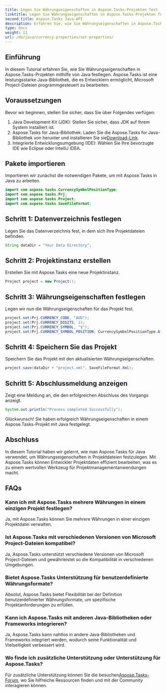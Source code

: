 ```yaml
---
title: Legen Sie Währungseigenschaften in Aspose.Tasks-Projekten fest
linktitle: Legen Sie Währungseigenschaften in Aspose.Tasks-Projekten fest
second_title: Aspose.Tasks Java-API
description: Erfahren Sie, wie Sie Währungseigenschaften in Aspose.Tasks-Projekten mit Java festlegen. Bearbeiten Sie Microsoft Project-Dateien mühelos.
type: docs
weight: 11
url: /de/java/currency-properties/set-properties/
---
```

## Einführung
In diesem Tutorial erfahren Sie, wie Sie Währungseigenschaften in Aspose.Tasks-Projekten mithilfe von Java festlegen. Aspose.Tasks ist eine leistungsstarke Java-Bibliothek, die es Entwicklern ermöglicht, Microsoft Project-Dateien programmgesteuert zu bearbeiten.
## Voraussetzungen
Bevor wir beginnen, stellen Sie sicher, dass Sie über Folgendes verfügen:
1. Java Development Kit (JDK): Stellen Sie sicher, dass JDK auf Ihrem System installiert ist.
2.  Aspose.Tasks for Java-Bibliothek: Laden Sie die Aspose.Tasks for Java-Bibliothek von herunter und installieren Sie sie[Download-Link](https://releases.aspose.com/tasks/java/).
3. Integrierte Entwicklungsumgebung (IDE): Wählen Sie Ihre bevorzugte IDE wie Eclipse oder IntelliJ IDEA.
## Pakete importieren
Importieren wir zunächst die notwendigen Pakete, um mit Aspose.Tasks in Java zu arbeiten.
```java
import com.aspose.tasks.CurrencySymbolPositionType;
import com.aspose.tasks.Prj;
import com.aspose.tasks.Project;
import com.aspose.tasks.SaveFileFormat;
```
## Schritt 1: Datenverzeichnis festlegen
Legen Sie das Datenverzeichnis fest, in dem sich Ihre Projektdateien befinden.
```java
String dataDir = "Your Data Directory";
```
## Schritt 2: Projektinstanz erstellen
Erstellen Sie mit Aspose.Tasks eine neue Projektinstanz.
```java
Project project = new Project();
```
## Schritt 3: Währungseigenschaften festlegen
Legen wir nun die Währungseigenschaften für das Projekt fest.
```java
project.set(Prj.CURRENCY_CODE, "AUD");
project.set(Prj.CURRENCY_DIGITS, 2);
project.set(Prj.CURRENCY_SYMBOL, "$");
project.set(Prj.CURRENCY_SYMBOL_POSITION, CurrencySymbolPositionType.After);
```
## Schritt 4: Speichern Sie das Projekt
Speichern Sie das Projekt mit den aktualisierten Währungseigenschaften.
```java
project.save(dataDir + "project.xml", SaveFileFormat.Xml);
```
## Schritt 5: Abschlussmeldung anzeigen
Zeigt eine Meldung an, die den erfolgreichen Abschluss des Vorgangs anzeigt.
```java
System.out.println("Process completed Successfully");
```
Glückwunsch! Sie haben erfolgreich Währungseigenschaften in einem Aspose.Tasks-Projekt mit Java festgelegt.
## Abschluss
In diesem Tutorial haben wir gelernt, wie man Aspose.Tasks für Java verwendet, um Währungseigenschaften in Projektdateien festzulegen. Mit Aspose.Tasks können Entwickler Projektdaten effizient bearbeiten, was es zu einem wertvollen Werkzeug für Projektmanagementanwendungen macht.
## FAQs
### Kann ich mit Aspose.Tasks mehrere Währungen in einem einzigen Projekt festlegen?
Ja, mit Aspose.Tasks können Sie mehrere Währungen in einer einzigen Projektdatei verwalten.
### Ist Aspose.Tasks mit verschiedenen Versionen von Microsoft Project-Dateien kompatibel?
Ja, Aspose.Tasks unterstützt verschiedene Versionen von Microsoft Project-Dateien und gewährleistet so die Kompatibilität in verschiedenen Umgebungen.
### Bietet Aspose.Tasks Unterstützung für benutzerdefinierte Währungsformate?
Absolut, Aspose.Tasks bietet Flexibilität bei der Definition benutzerdefinierter Währungsformate, um spezifische Projektanforderungen zu erfüllen.
### Kann ich Aspose.Tasks mit anderen Java-Bibliotheken oder Frameworks integrieren?
Ja, Aspose.Tasks kann nahtlos in andere Java-Bibliotheken und Frameworks integriert werden, wodurch seine Funktionalität und Vielseitigkeit verbessert wird.
### Wo finde ich zusätzliche Unterstützung oder Unterstützung für Aspose.Tasks?
 Für zusätzliche Unterstützung können Sie die besuchen[Aspose.Tasks-Forum](https://forum.aspose.com/c/tasks/15), wo Sie hilfreiche Ressourcen finden und mit der Community interagieren können.